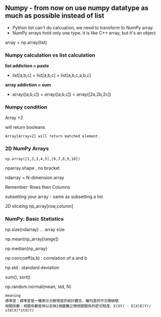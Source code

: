 ## Numpy - from now on use numpy datatype as much as possible instead of list
* Python list can't do calcuation, we need to transform to NumPy array.
* NumPy arrays hold only one type. it is like C++ array, but it's an object

array = np.array(list)

### Numpy calculation vs list calculation
__list addiction = paste__
* list[a,b,c] + list[a,b,c] = list[a,b,c,a,b,c] 

__array addiction = sum__
* array([a,b,c]) + array([a,b,c]) = array([2a,2b,2c])


### Numpy condition
Array >2

will return booleans
```
Array[Array>2] will return matched element.

```

### 2D NumPy Arrays
```
np.array([1,2,3,4,5],[6,7,8,9,10])
```
nparray.shape , no bracket

ndarray = N-dimension array

Remember: Rows then Columns 

subsetting your array - same as subsetting a list

2D sliceing np_array[row,column]


### NumPy: Basic Statistics
np.size(ndarray) ... array size

np.mean(np_array[range])

np.median(np_array)

np.corrcoeff(a,b) : correlation of a and b

np.std : standard deviation

sum(), sort()

np.random.normal(mean, std, N)

```
meaning
標準差：標準差是一種表示分散程度的統計觀念，離均差的平方開根號
相關係數：相關係數是用以反映2個變數之間相關關係的密切程度，E(XY) - E(X)E(Y)/ std(X)*std(Y)
```
